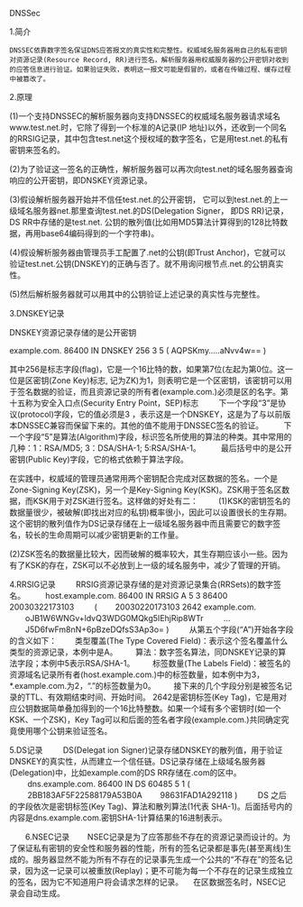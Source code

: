 DNSSec
									
									
1.简介

	DNSSEC依靠数字签名保证DNS应答报文的真实性和完整性。权威域名服务器用自己的私有密钥对资源记录(Resource Record, RR)进行签名，解析服务器用权威服务器的公开密钥对收到的应答信息进行验证。如果验证失败，表明这一报文可能是假冒的，或者在传输过程、缓存过程中被篡改了。

2.原理

(1)一个支持DNSSEC的解析服务器向支持DNSSEC的权威域名服务器请求域名www.test.net.时，它除了得到一个标准的A记录(IP 地址)以外，还收到一个同名的RRSIG记录，其中包含test.net这个授权域的数字签名，它是用test.net.的私有密钥来签名的。

(2)为了验证这一签名的正确性，解析服务器可以再次向test.net的域名服务器查询响应的公开密钥，即DNSKEY资源记录。

(3)假设解析服务器开始并不信任test.net.的公开密钥， 它可以到test.net.的上一级域名服务器net.那里查询test.net.的DS(Delegation Signer， 即DS RR)记录，DS RR中存储的是test.net. 公钥的散列值(比如用MD5算法计算得到的128比特数据，再用base64编码得到的一个字符串)。

(4)假设解析服务器由管理员手工配置了.net的公钥(即Trust Anchor)，它就可以验证test.net.公钥(DNSKEY)的正确与否了。就不用询问根节点.net.的公钥真实性。

(5)然后解析服务器就可以用其中的公钥验证上述记录的真实性与完整性。





3.DNSKEY记录

DNSKEY资源记录存储的是公开密钥

example.com. 86400 IN DNSKEY 256 3 5 ( AQPSKmy…..aNvv4w== )


其中256是标志字段(flag)，它是一个16比特的数，如果第7位(左起为第0位。这一位是区密钥(Zone Key)标志, 记为ZK)为1，则表明它是一个区密钥，该密钥可以用于签名数据的验证，而且资源记录的所有者(example.com.)必须是区的名字。第十五称为安全入口点(Security Entry Point，SEP)标志
　　
下一个字段“3”是协议(protocol)字段，它的值必须是3 ，表示这是一个DNSKEY，这是为了与以前版本DNSSEC兼容而保留下来的。其他的值不能用于DNSSEC签名的验证。
　　
下一个字段“5”是算法(Algorithm)字段，标识签名所使用的算法的种类。其中常用的几种：1：RSA/MD5; 3：DSA/SHA-1; 5:RSA/SHA-1。
　　
最后括号中的是公开密钥(Public Key)字段，它的格式依赖于算法字段。
　　

在实践中，权威域的管理员通常用两个密钥配合完成对区数据的签名。一个是Zone-Signing Key(ZSK)，另一个是Key-Signing Key(KSK)。ZSK用于签名区数据，而KSK用于对ZSK进行签名。这样做的好处有二：
　　
(1)KSK的密钥签名的数据量很少，被破解(即找出对应的私钥)概率很小，因此可以设置很长的生存期。这个密钥的散列值作为DS记录存储在上一级域名服务器中而且需要它的数字签名，较长的生命周期可以减少密钥更新的工作量。

(2)ZSK签名的数据量比较大，因而破解的概率较大，其生存期应该小一些。因为有了KSK的存在，ZSK可以不必放到上一级的域名服务中，减少了管理的开销。



4.RRSIG记录
　　
RRSIG资源记录存储的是对资源记录集合(RRSets)的数字签名。
　　
host.example.com. 86400 IN RRSIG A 5 3 86400 20030322173103
　　	(
	　　20030220173103 2642 example.com.
	　　oJB1W6WNGv+ldvQ3WDG0MQkg5IEhjRip8WTr
　　	…
	　　J5D6fwFm8nN+6pBzeDQfsS3Ap3o= )
　　
从第五个字段(“A”)开始各字段的含义如下：
　　类型覆盖(The Type Covered Field)：表示这个签名覆盖什么类型的资源记录，本例中是A。
　　算法：数字签名算法，同DNSKEY记录的算法字段；本例中5表示RSA/SHA-1。
　　标签数量(The Labels Field)：被签名的资源域名记录所有者(host.example.com.)中的标签数量，如本例中为3，*.example.com.为2，“.”的标签数量为0。
　　接下来的几个字段分别是被签名记录的TTL、有效期结束时间、开始时间。
2642是密钥标签(Key Tag)，它是用对应公钥数据简单叠加得到的一个16比特整数。如果一个域有多个密钥时(如一个KSK、一个ZSK)，Key Tag可以和后面的签名者字段(example.com.)共同确定究竟使用哪个公钥来验证签名。

5.DS记录
　　
DS(Delegat ion Signer)记录存储DNSKEY的散列值，用于验证DNSKEY的真实性，从而建立一个信任链。DS记录存储在上级域名服务器(Delegation)中，比如example.com的DS RR存储在.com的区中。
　　
dns.example.com. 86400 IN DS 60485 5 1 (
　　	2BB183AF5F22588179A53B0A
	　　98631FAD1A292118 )
　　
DS 之后的字段依次是密钥标签(Key Tag)、算法和散列算法(1代表 SHA-1)。后面括号内的内容是dns.example.com.密钥SHA-1计算结果的16进制表示。


　　6.NSEC记录
　　NSEC记录是为了应答那些不存在的资源记录而设计的。为了保证私有密钥的安全性和服务器的性能，所有的签名记录都是事先(甚至离线)生成的。服务器显然不能为所有不存在的记录事先生成一个公共的“不存在”的签名记录，因为这一记录可以被重放(Replay)；更不可能为每一个不存在的记录生成独立的签名，因为它不知道用户将会请求怎样的记录。
　在区数据签名时，NSEC记录会自动生成。
　　


